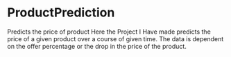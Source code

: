 # ProductPrediction
Predicts the price of product
Here the Project I Have made predicts the price of a given product over a course of given time.
The data is dependent on the offer percentage or the drop in the price of the product.
